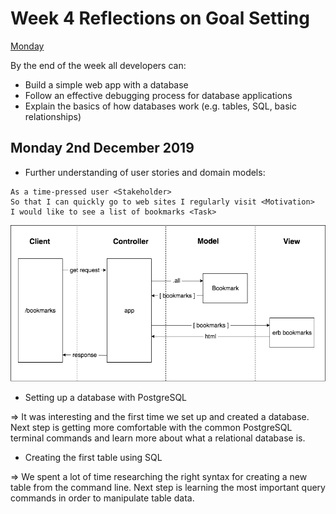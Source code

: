 # Week 4 Reflections on Goal Setting

[Monday](#monday-2nd-december-2019)

By the end of the week all developers can:

- Build a simple web app with a database
- Follow an effective debugging process for database applications
- Explain the basics of how databases work (e.g. tables, SQL, basic relationships)

## Monday 2nd December 2019

* Further understanding of user stories and domain models:

```
As a time-pressed user <Stakeholder>
So that I can quickly go to web sites I regularly visit <Motivation>
I would like to see a list of bookmarks <Task>
```

![Domain Model](./img/domain_model.png)

* Setting up a database with PostgreSQL

=> It was interesting and the first time we set up and created a database. Next step is getting more comfortable with the common PostgreSQL terminal commands and learn more about what a relational database is.

* Creating the first table using SQL

=> We spent a lot of time researching the right syntax for creating a new table from the command line. Next step is learning the most important query commands in order to manipulate table data.


